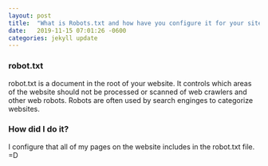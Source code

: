 ```yaml
---
layout: post
title:  "What is Robots.txt and how have you configure it for your site?"
date:   2019-11-15 07:01:26 -0600
categories: jekyll update
---
```

### robot.txt

robot.txt is a document in the root of your website. It controls which areas of the website should not be processed or scanned of web crawlers and other web robots. Robots are often used by search enginges to categorize websites. 

### How did I do it?

I configure that all of my pages on the website includes in the robot.txt file. =D 